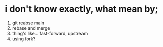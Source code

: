 # i don't know exactly, what mean by;
1. git reabse main
2. rebase and merge
4. thing's like... fast-forward, upstream
3. using fork?
